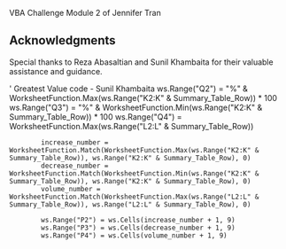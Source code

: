 VBA Challenge Module 2 of Jennifer Tran

## Acknowledgments
Special thanks to Reza Abasaltian and Sunil Khambaita for their valuable assistance and guidance. 

' Greatest Value code - Sunil Khambaita 
ws.Range("Q2") = "%" & WorksheetFunction.Max(ws.Range("K2:K" & Summary_Table_Row)) * 100
            ws.Range("Q3") = "%" & WorksheetFunction.Min(ws.Range("K2:K" & Summary_Table_Row)) * 100
            ws.Range("Q4") = WorksheetFunction.Max(ws.Range("L2:L" & Summary_Table_Row))
            
            increase_number = WorksheetFunction.Match(WorksheetFunction.Max(ws.Range("K2:K" & Summary_Table_Row)), ws.Range("K2:K" & Summary_Table_Row), 0)
            decrease_number = WorksheetFunction.Match(WorksheetFunction.Min(ws.Range("K2:K" & Summary_Table_Row)), ws.Range("K2:K" & Summary_Table_Row), 0)
            volume_number = WorksheetFunction.Match(WorksheetFunction.Max(ws.Range("L2:L" & Summary_Table_Row)), ws.Range("L2:L" & Summary_Table_Row), 0)
            
            ws.Range("P2") = ws.Cells(increase_number + 1, 9)
            ws.Range("P3") = ws.Cells(decrease_number + 1, 9)
            ws.Range("P4") = ws.Cells(volume_number + 1, 9)


            
